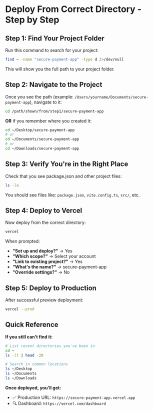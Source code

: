 # Deploy From Correct Directory - Step by Step

## Step 1: Find Your Project Folder

Run this command to search for your project:
```bash
find ~ -name "secure-payment-app" -type d 2>/dev/null
```

This will show you the full path to your project folder.

## Step 2: Navigate to the Project

Once you see the path (example: `/Users/yourname/Documents/secure-payment-app`), navigate to it:
```bash
cd /path/shown/from/step1/secure-payment-app
```

**OR** if you remember where you created it:
```bash
cd ~/Desktop/secure-payment-app
# or
cd ~/Documents/secure-payment-app
# or
cd ~/Downloads/secure-payment-app
```

## Step 3: Verify You're in the Right Place

Check that you see package.json and other project files:
```bash
ls -la
```

You should see files like: `package.json`, `vite.config.ts`, `src/`, etc.

## Step 4: Deploy to Vercel

Now deploy from the correct directory:
```bash
vercel
```

When prompted:
- **"Set up and deploy?"** → Yes
- **"Which scope?"** → Select your account
- **"Link to existing project?"** → Yes
- **"What's the name?"** → secure-payment-app
- **"Override settings?"** → No

## Step 5: Deploy to Production

After successful preview deployment:
```bash
vercel --prod
```

## Quick Reference

**If you still can't find it:**
```bash
# List recent directories you've been in
cd ~
ls -lt | head -20

# Search in common locations
ls ~/Desktop
ls ~/Documents
ls ~/Downloads
```

**Once deployed, you'll get:**
- ✅ Production URL: `https://secure-payment-app.vercel.app`
- 🔍 Dashboard: `https://vercel.com/dashboard`
